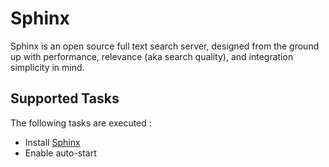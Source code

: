 Sphinx
======

Sphinx is an open source full text search server, designed from the ground up with performance, relevance (aka search quality), and integration simplicity in mind.

Supported Tasks
-----------------

The following tasks are executed :

  - Install [Sphinx](http://sphinxsearch.com/)
  - Enable auto-start